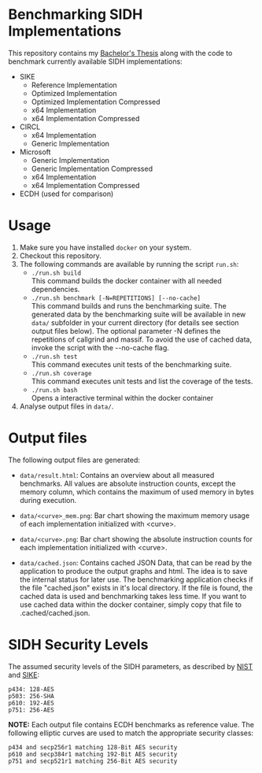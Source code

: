 # Benchmarking SIDH Implementations

This repository contains my [Bachelor's Thesis](doc/Latex/build/main.pdf) along with the code to benchmark currently available SIDH implementations:
- SIKE
    - Reference Implementation
    - Optimized Implementation
    - Optimized Implementation Compressed
    - x64 Implementation
    - x64 Implementation Compressed
- CIRCL
    - x64 Implementation
    - Generic Implementation
- Microsoft
    - Generic Implementation
    - Generic Implementation Compressed
    - x64 Implementation
    - x64 Implementation Compressed
- ECDH (used for comparison)
# Usage

1. Make sure you have installed ```docker``` on your system.
2. Checkout this repository.
3. The following commands are available by running the script ```run.sh```:
    - ```./run.sh build```<br>
      This command builds the docker container with all needed dependencies.
    - ```./run.sh benchmark [-N=REPETITIONS] [--no-cache]```<br>
      This command builds and runs the benchmarking suite. The generated data by the benchmarking suite will be available in new ```data/``` subfolder in your current directory (for details see section output files below). The optional parameter -N defines the repetitions of callgrind and massif. To avoid the use of cached data, invoke the script with the --no-cache flag.
    - ```./run.sh test```<br>
      This command executes unit tests of the benchmarking suite.
    - ```./run.sh coverage```<br>
      This command executes unit tests and list the coverage of the tests.
    - ```./run.sh bash```<br>
      Opens a interactive terminal within the docker container
4. Analyse output files in ```data/```.

# Output files
The following output files are generated:

- ```data/result.html```: Contains an overview about all measured benchmarks. All values are absolute instruction counts, except the memory column, which contains the maximum of used memory in bytes during execution.

- ```data/<curve>_mem.png```: Bar chart showing the maximum memory usage of each implementation initialized with \<curve\>.

- ```data/<curve>.png```: Bar chart showing the absolute instruction counts for each implementation initialized with \<curve\>.

- ```data/cached.json```: Contains cached JSON Data, that can be read by the application to produce the output graphs and html. The idea is to save the internal status for later use. The benchmarking application checks if the file "cached.json" exists in it's local directory. If the file is found, the cached data is used and benchmarking takes less time. If you want to use cached data within the docker container, simply copy that file to .cached/cached.json.

# SIDH Security Levels
The assumed security levels of the SIDH parameters, as described by [NIST](https://csrc.nist.gov/CSRC/media/Projects/Post-Quantum-Cryptography/documents/call-for-proposals-final-dec-2016.pdf) and [SIKE](https://sike.org/files/SIDH-spec.pdf):

	p434: 128-AES
	p503: 256-SHA
	p610: 192-AES
	p751: 256-AES

**NOTE:** Each output file contains ECDH benchmarks as reference value. The following elliptic curves are used to match the appropriate security classes:

    p434 and secp256r1 matching 128-Bit AES security
    p610 and secp384r1 matching 192-Bit AES security
    p751 and secp521r1 matching 256-Bit AES security
